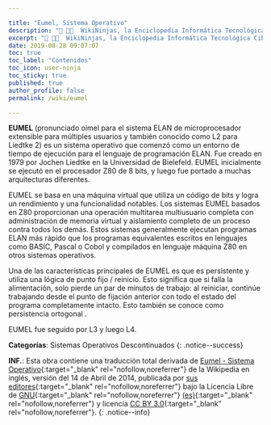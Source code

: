 ```yaml
---

title: "Eumel, Sistema Operativo"
description: "📖 👨‍💻  WikiNinjas, la Enciclopedia Informática Tecnológica Ciberninjas: Eumel, Sistema Operativo"
excerpt: "📖 👨‍💻  WikiNinjas, la Enciclopedia Informática Tecnológica Ciberninjas: Eumel, Sistema Operativo"
date: 2019-08-28 09:07:07
toc: true
toc_label: "Contenidos"
toc_icon: user-ninja
toc_sticky: true
published: true
author_profile: false
permalink: /wiki/eumel

---
```


**EUMEL** (pronunciado oimel para el sistema ELAN de microprocesador extensible para múltiples usuarios y también conocido como L2 para Liedtke 2) es un sistema operativo que comenzó como un entorno de tiempo de ejecución para el lenguaje de programación ELAN. Fue creado en 1979 por Jochen Liedtke en la Universidad de Bielefeld. EUMEL inicialmente se ejecutó en el procesador Z80 de 8 bits, y luego fue portado a muchas arquitecturas diferentes.

EUMEL se basa en una máquina virtual que utiliza un código de bits y logra un rendimiento y una funcionalidad notables. Los sistemas EUMEL basados en Z80 proporcionan una operación multitarea multiusuario completa con administración de memoria virtual y aislamiento completo de un proceso contra todos los demás. Estos sistemas generalmente ejecutan programas ELAN más rápido que los programas equivalentes escritos en lenguajes como BASIC, Pascal o Cobol y compilados en lenguaje máquina Z80 en otros sistemas operativos.

Una de las características principales de EUMEL es que es persistente y utiliza una lógica de punto fijo / reinicio. Esto significa que si falla la alimentación, solo pierde un par de minutos de trabajo: al reiniciar, continúe trabajando desde el punto de fijación anterior con todo el estado del programa completamente intacto. Esto también se conoce como persistencia ortogonal .

EUMEL fue seguido por L3 y luego L4.

**Categorías**: Sistemas Operativos Descontinuados
{: .notice--success}

**INF.**: Esta obra contiene una traducción total derivada de [Eumel - Sistema Operativo](https://en.wikipedia.org/wiki/Eumel){:target="_blank" rel="nofollow,noreferrer"} de la Wikipedia en inglés, versión del 14 de Abril de 2014, publicada por [sus editores](https://en.wikipedia.org/w/index.php?title=Eumel&action=history){:target="_blank" rel="nofollow,noreferrer"} bajo la Licencia Libre de [GNU](http://www.gnu.org/licenses/licenses.html#GPL){:target="_blank" rel="nofollow,noreferrer"} [(es)](https://es.wikipedia.org/wiki/Wikipedia:Traducci%C3%B3n_no_oficial_de_la_Licencia_de_documentaci%C3%B3n_libre_de_GNU){:target="_blank" rel="nofollow,noreferrer"} y licencia [CC BY 3.0](https://creativecommons.org/licenses/by-sa/3.0/deed.es){:target="_blank" rel="nofollow,noreferrer"}.
{: .notice--info}
